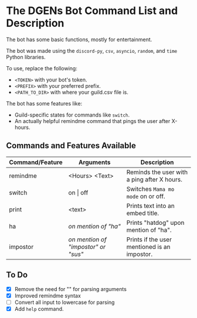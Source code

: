# The DGENs Bot Command List and Description

The bot has some basic functions, mostly for entertainment.

The bot was made using the `discord-py`, `csv`, `asyncio`, `random`, and `time` Python libraries.

To use, replace the following:
- `<TOKEN>` with your bot's token.
- `<PREFIX>` with your preferred prefix.
- `<PATH_TO_DIR>` with where your guild.csv file is.

The bot has some features like:
- Guild-specific states for commands like `switch`.
- An actually helpful remindme command that pings the user after X-hours.

## Commands and Features Available

| Command/Feature | Arguments                                   | Description                                   |
| --------------- | ------------------------------------------- | --------------------------------------------- |
|remindme         | \<Hours> \<Text>                            | Reminds the user with a ping after X hours.   |
|switch           | on \| off                                   | Switches `Mama mo mode` on or off.            |
|print            | \<text>                                     | Prints text into an embed title.              |
|ha               | *on mention of "ha"*                        | Prints "hatdog" upon mention of "ha".         |
|impostor         | *on mention of "impostor" or "sus"*         | Prints if the user mentioned is an impostor.  |


## To Do

- [x] Remove the need for "" for parsing arguments
- [x] Improved remindme syntax
- [ ] Convert all input to lowercase for parsing
- [x] Add `help` command.
